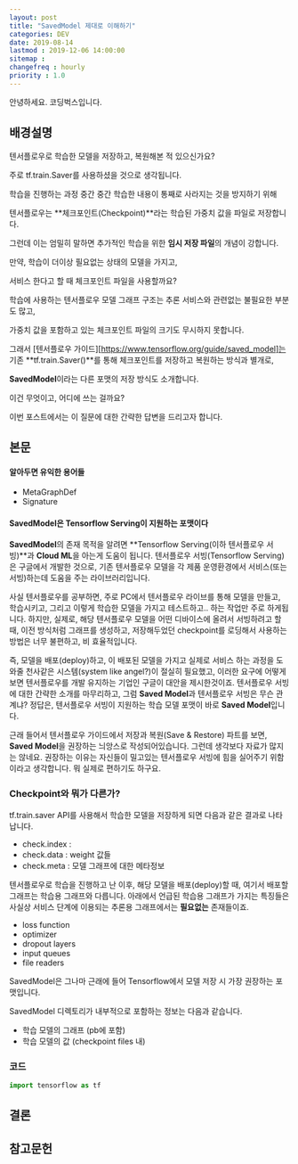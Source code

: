 ```yaml
---
layout: post
title: "SavedModel 제대로 이해하기"
categories: DEV
date: 2019-08-14
lastmod : 2019-12-06 14:00:00
sitemap :
changefreq : hourly
priority : 1.0
---
```




안녕하세요. 코딩벅스입니다.   



## 배경설명

텐서플로우로 학습한 모델을 저장하고, 복원해본 적 있으신가요? 

주로 tf.train.Saver를 사용하셨을 것으로 생각됩니다. 

학습을 진행하는 과정 중간 중간 학습한 내용이 통째로 사라지는 것을 방지하기 위해 

텐서플로우는 **체크포인트(Checkpoint)**라는 학습된 가중치 값을 파일로 저장합니다. 

그런데 이는 엄밀히 말하면 추가적인 학습을 위한 **임시 저장 파일**의 개념이 강합니다. 

만약, 학습이 더이상 필요없는 상태의 모델을 가지고, 

서비스 한다고 할 때 체크포인트 파일을 사용할까요? 

학습에 사용하는 텐서플로우 모델 그래프 구조는 추론 서비스와 관련없는 불필요한 부분도 많고, 

가중치 값을 포함하고 있는 체크포인트 파일의 크기도 무시하지 못합니다. 

그래서 [텐서플로우 가이드][https://www.tensorflow.org/guide/saved_model]는 기존 **tf.train.Saver()**를 통해 체크포인트를 저장하고 복원하는 방식과 별개로, 

**SavedModel**이라는 다른 포맷의 저장 방식도 소개합니다.  

이건 무엇이고, 어디에 쓰는 걸까요? 

이번 포스트에서는 이 질문에 대한 간략한 답변을 드리고자 합니다. 



## 본문



#### 알아두면 유익한 용어들

* MetaGraphDef
* Signature



#### SavedModel은 Tensorflow Serving이 지원하는 포맷이다



 **SavedModel**의 존재 목적을 알려면 **Tensorflow Serving(이하 텐서플로우 서빙)**과 **Cloud ML**을 아는게 도움이 됩니다. 텐서플로우 서빙(Tensorflow Serving)은 구글에서 개발한 것으로, 기존 텐서플로우 모델을 각 제품 운영환경에서 서비스(또는 서빙)하는데 도움을 주는 라이브러리입니다. 

 사실 텐서플로우를 공부하면, 주로 PC에서 텐서플로우 라이브를 통해 모델을 만들고, 학습시키고, 그리고 이렇게 학습한 모델을 가지고 테스트하고.. 하는 작업만 주로 하게됩니다. 하지만, 실제로, 해당 텐서플로우 모델을 어떤 디바이스에 올려서 서빙하려고 할 때, 이전 방식처럼 그래프를 생성하고, 저장해두었던 checkpoint를 로딩해서 사용하는 방법은 너무 불편하고, 비 효율적입니다. 

 즉, 모델을 배포(deploy)하고, 이 배포된 모델을 가지고 실제로 서비스 하는 과정을 도와줄 천사같은 시스템(system like angel?)이 절실히 필요했고, 이러한 요구에 어떻게 보면 텐서플로우를 개발 유지하는 기업인 구글이 대안을 제시한것이죠. 텐서플로우 서빙에 대한 간략한 소개를 마무리하고, 그럼 **Saved Model**과 텐서플로우 서빙은 무슨 관계냐? 정답은, 텐서플로우 서빙이 지원하는 학습 모델 포맷이 바로 **Saved Model**입니다. 

 근래 들어서 텐서플로우 가이드에서 저장과 복원(Save & Restore) 파트를 보면, **Saved Model**을 권장하는 늬앙스로 작성되어있습니다. 그런데 생각보다 자료가 많지는 않네요. 권장하는 이유는 자신들이 밀고있는 텐서플로우 서빙에 힘을 실어주기 위함이라고 생각합니다. 뭐 실제로 편하기도 하구요. 



### Checkpoint와 뭐가 다른가?

 tf.train.saver API를 사용해서 학습한 모델을 저장하게 되면 다음과 같은 결과로 나타납니다. 

* check.index : 
* check.data : weight 값들
* check.meta : 모델 그래프에 대한 메타정보





 텐서플로우로 학습을 진행하고 난 이후, 해당 모델을 배포(deploy)할 때, 여기서 배포할 그래프는 학습용 그래프와  다릅니다. 아래에서 언급된 학습용 그래프가 가지는 특징들은 사실상 서비스 단계에 이용되는 추론용 그래프에서는 **필요없는** 존재들이죠.

* loss function
* optimizer
* dropout layers
* input queues
* file readers



 SavedModel은 그나마 근래에 들어 Tensorflow에서 모델 저장 시 가장 권장하는 포맷입니다. 

SavedModel 디렉토리가 내부적으로 포함하는 정보는 다음과 같습니다. 

* 학습 모델의 그래프 (pb에 포함)
* 학습 모델의 값 (checkpoint files 내)



### 코드

~~~python
import tensorflow as tf
~~~







## 결론







## 참고문헌

[1]:https://bcho.tistory.com/tag/savedmodel "조대협의 블로그"
[2]: https://www.tensorflow.org/guide/saved_model "텐서플로우 공식 가이드"
